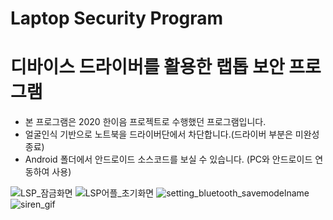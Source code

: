# Laptop Security Program
# 디바이스 드라이버를 활용한 랩톱 보안 프로그램

- 본 프로그램은 2020 한이음 프로젝트로 수행했던 프로그램입니다.
- 얼굴인식 기반으로 노트북을 드라이버단에서 차단합니다.(드라이버 부분은 미완성 종료)
- Android 폴더에서 안드로이드 소스코드를 보실 수 있습니다. (PC와 안드로이드 연동하여 사용)

![LSP_잠금화면](https://user-images.githubusercontent.com/47880131/107838426-2cb81080-6de9-11eb-8ce6-addff687d430.png)
![LSP어플_초기화면](https://user-images.githubusercontent.com/47880131/107838439-3fcae080-6de9-11eb-92d5-848c90e7db7f.jpg)
![setting_bluetooth_savemodelname](https://user-images.githubusercontent.com/47880131/107838520-89b3c680-6de9-11eb-844f-b6c302937e2e.PNG)
![siren_gif](https://user-images.githubusercontent.com/47880131/107838524-8f111100-6de9-11eb-8037-80a86d0a6fe6.gif)

